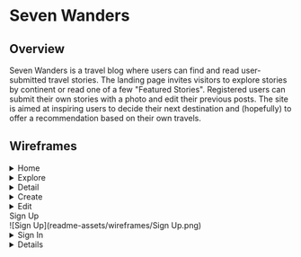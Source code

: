 # Seven Wanders

## Overview

Seven Wanders is a travel blog where users can find and read user-submitted travel stories. The landing page invites visitors to explore stories by continent or read one of a few "Featured Stories". Registered users can submit their own stories with a photo and edit their previous posts. The site is aimed at inspiring users to decide their next destination and (hopefully) to offer a recommendation based on their own travels.

## Wireframes

<details>
<summary>Home</summary>
![Home](readme-assets/wireframes/Home.png)
</details>
<details>
<summary>Explore</summary>
![Explore](readme-assets/wireframes/Explore.png)
</details>
<details>
<summary>Detail</summary>
![Detail](readme-assets/wireframes/Detail.png)
</details>
<details>
<summary>Create</summary>
![Create](readme-assets/wireframes/Create.png)
</details>
<details>
<summary>Edit</summary>
![Edit](readme-assets/wireframes/Edit.png)
</details>
<summary>Sign Up</summary>
![Sign Up](readme-assets/wireframes/Sign Up.png)
</details>
<details>
<summary>Sign In</summary>
![Sign In](readme-assets/wireframes/Sign In.png)
</details>
<details>

## Component Hierarchy

## Schemas

## API Endpoints

## Team Expectations

> [Read our team expectations manifesto here.](https://docs.google.com/document/d/1l8nFBRjAJudqV3y2pBvPw7_S7gMINpztjF4ZgiL9RvQ/edit?usp=sharing)

## MVP

## Post-MVP

## SWOT

